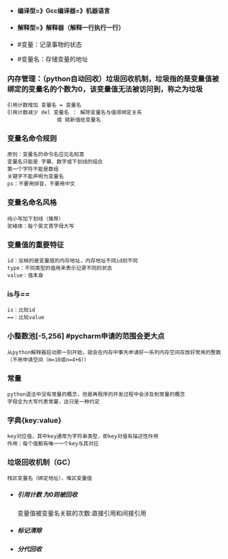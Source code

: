 - #### 编译型=》Gcc编译器=》机器语言
- #### 解释型=》解释器（解释一行执行一行）


- #变量：记录事物的状态
- #变量名：存储变量的地址

### 内存管理：（python自动回收）垃圾回收机制，垃圾指的是变量值被绑定的变量名的个数为0，该变量值无法被访问到，称之为垃圾
	引用计数增加 变量名 = 变量名
	引用计数减少 del 变量名 ： 解除变量名与值得绑定关系
					或 赋新值给变量名

### 变量名命令规则
	原则：变量名的命令名应见名知意
	变量名只能是 字幕、数字或下划线的组合
	第一个字符不能是数组
	关键字不能声明为变量名
	ps：不要用拼音，不要用中文
### 变量名命名风格
	纯小写加下划线（推荐）
	驼峰体：每个英文首字母大写

### 变量值的重要特征
	id：反映的是变量值的内存地址，内存地址不同id则不同
	type：不同类型的值用来表示记录不同的状态
	value：值本身

### is与==
	is：比较id
	==：比较value

### 小整数池[-5,256]  #pycharm申请的范围会更大点
	从python解释器启动那一刻开始，就会在内存中事先申请好一系列内存空间存放好常用的整数（不用申请空间（m=10或n=4+6）） 

### 常量
	python语法中没有常量的概念，但是再程序的开发过程中会涉及到常量的概念
	字母全为大写代表常量，这只是一种约定


### 字典{key:value}
	key对应值，其中key通常为字符串类型，即key对值有描述性作用
	作用：每个值都有唯一一个key与其对应


### 垃圾回收机制（GC）
	栈区变量名（绑定地址），堆区变量值
- ##### 引用计数      为0则被回收
	变量值被变量名关联的次数:直接引用和间接引用
- ##### 标记清除
	
- ##### 分代回收
	
